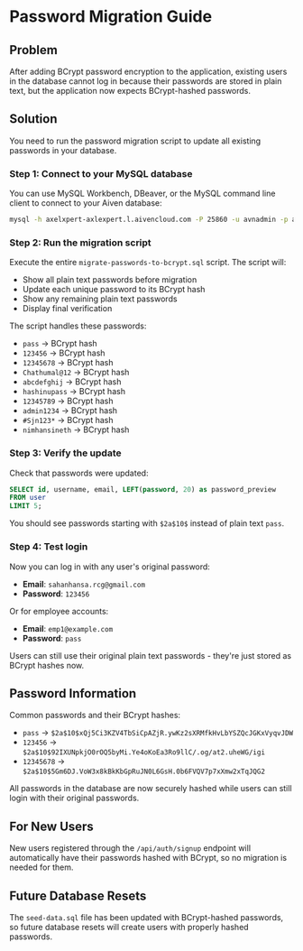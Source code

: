 # Password Migration Guide

## Problem
After adding BCrypt password encryption to the application, existing users in the database cannot log in because their passwords are stored in plain text, but the application now expects BCrypt-hashed passwords.

## Solution

You need to run the password migration script to update all existing passwords in your database.

### Step 1: Connect to your MySQL database

You can use MySQL Workbench, DBeaver, or the MySQL command line client to connect to your Aiven database:

```bash
mysql -h axelxpert-axlexpert.l.aivencloud.com -P 25860 -u avnadmin -p axelxpertdb
```

### Step 2: Run the migration script

Execute the entire `migrate-passwords-to-bcrypt.sql` script. The script will:
- Show all plain text passwords before migration
- Update each unique password to its BCrypt hash
- Show any remaining plain text passwords
- Display final verification

The script handles these passwords:
- `pass` → BCrypt hash
- `123456` → BCrypt hash  
- `12345678` → BCrypt hash
- `Chathumal@12` → BCrypt hash
- `abcdefghij` → BCrypt hash
- `hashinupass` → BCrypt hash
- `12345789` → BCrypt hash
- `admin1234` → BCrypt hash
- `#Sjn123*` → BCrypt hash
- `nimhansineth` → BCrypt hash

### Step 3: Verify the update

Check that passwords were updated:

```sql
SELECT id, username, email, LEFT(password, 20) as password_preview 
FROM user 
LIMIT 5;
```

You should see passwords starting with `$2a$10$` instead of plain text `pass`.

### Step 4: Test login

Now you can log in with any user's original password:
- **Email**: `sahanhansa.rcg@gmail.com`
- **Password**: `123456`

Or for employee accounts:
- **Email**: `emp1@example.com`
- **Password**: `pass`

Users can still use their original plain text passwords - they're just stored as BCrypt hashes now.

## Password Information

Common passwords and their BCrypt hashes:
- `pass` → `$2a$10$xQj5Ci3KZV4TbSiCpAZjR.ywKz2sXRMfkHvLbYSZQcJGKxVyqvJDW`
- `123456` → `$2a$10$92IXUNpkjO0rOQ5byMi.Ye4oKoEa3Ro9llC/.og/at2.uheWG/igi`
- `12345678` → `$2a$10$5Gm6DJ.VoW3x8kBkKbGpRuJN0L6GsH.0b6FVQV7p7xXmw2xTqJQG2`

All passwords in the database are now securely hashed while users can still login with their original passwords.

## For New Users

New users registered through the `/api/auth/signup` endpoint will automatically have their passwords hashed with BCrypt, so no migration is needed for them.

## Future Database Resets

The `seed-data.sql` file has been updated with BCrypt-hashed passwords, so future database resets will create users with properly hashed passwords.
